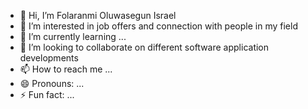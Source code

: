 - 👋 Hi, I’m Folaranmi Oluwasegun Israel
- 👀 I’m interested in job offers and connection with people in my field
- 🌱 I’m currently learning ...
- 💞️ I’m looking to collaborate on different software application developments
- 📫 How to reach me ...
- 😄 Pronouns: ...
- ⚡ Fun fact: ...

<!---
Segunisrael123/Segunisrael123 is a ✨ special ✨ repository because its `README.md` (this file) appears on your GitHub profile.
You can click the Preview link to take a look at your changes.
--->
